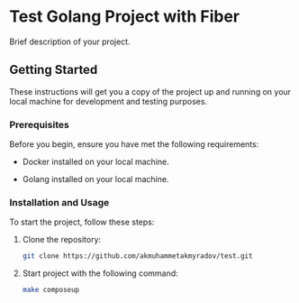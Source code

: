 # Test Golang Project with Fiber

Brief description of your project.

## Getting Started

These instructions will get you a copy of the project up and running on your local machine for development and testing purposes.

### Prerequisites

Before you begin, ensure you have met the following requirements:

- Docker installed on your local machine.

- Golang installed on your local machine.

### Installation and Usage

To start the project, follow these steps:

1. Clone the repository:

   ```bash
   git clone https://github.com/akmuhammetakmyradov/test.git

   ```

2. Start project with the following command:

   ```bash
   make composeup

   ```
